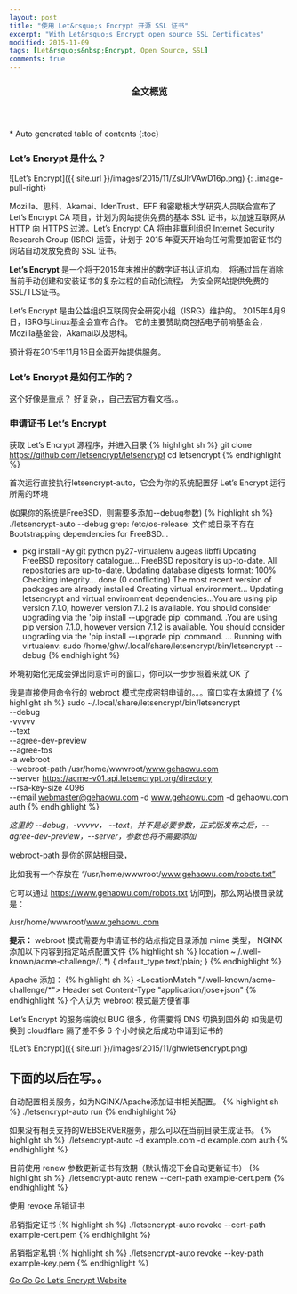 ```yaml
---
layout: post
title: "使用 Let&rsquo;s Encrypt 开源 SSL 证书"
excerpt: "With Let&rsquo;s Encrypt open source SSL Certificates"
modified: 2015-11-09
tags: [Let&rsquo;s&nbsp;Encrypt, Open Source, SSL]
comments: true
---
```


<section id="table-of-contents" class="toc">
  <header>
    <h3>全文概览</h3>
  </header>
<div id="drawer" markdown="1">
*  Auto generated table of contents
{:toc}
</div>
</section><!-- /#table-of-contents -->


### Let&rsquo;s Encrypt 是什么？

![Let&rsquo;s Encrypt]({{ site.url }}/images/2015/11/ZsUlrVAwD16p.png)
{: .image-pull-right}

Mozilla、思科、Akamai、IdenTrust、EFF 和密歇根大学研究人员联合宣布了 Let’s Encrypt CA 项目，计划为网站提供免费的基本 SSL 证书，以加速互联网从 HTTP 向 HTTPS 过渡。Let’s Encrypt CA 将由非赢利组织 Internet Security Research Group (ISRG) 运营，计划于 2015 年夏天开始向任何需要加密证书的网站自动发放免费的 SSL 证书。

**Let&rsquo;s Encrypt** 是一个将于2015年末推出的数字证书认证机构，
将通过旨在消除当前手动创建和安装证书的复杂过程的自动化流程，
为安全网站提供免费的SSL/TLS证书。

Let&rsquo;s Encrypt 是由公益组织互联网安全研究小组（ISRG）维护的。
2015年4月9日，ISRG与Linux基金会宣布合作。
它的主要赞助商包括电子前哨基金会，Mozilla基金会，Akamai以及思科。


预计将在2015年11月16日全面开始提供服务。


### Let&rsquo;s Encrypt 是如何工作的？

这个好像是重点？ 好复杂，，自己去官方看文档。。

### 申请证书 Let&rsquo;s Encrypt


获取 Let&rsquo;s Encrypt 源程序，并进入目录
{% highlight sh %}
git clone https://github.com/letsencrypt/letsencrypt
  cd letsencrypt
{% endhighlight %}

首次运行直接执行letsencrypt-auto，它会为你的系统配置好 Let&rsquo;s Encrypt 运行所需的环境  


(如果你的系统是FreeBSD，则需要多添加--debug参数)
{% highlight sh %}
./letsencrypt-auto --debug
grep: /etc/os-release: 文件或目录不存在
Bootstrapping dependencies for FreeBSD...
+ pkg install -Ay git python py27-virtualenv augeas libffi
Updating FreeBSD repository catalogue...
FreeBSD repository is up-to-date.
All repositories are up-to-date.
Updating database digests format: 100%
Checking integrity... done (0 conflicting)
The most recent version of packages are already installed
Creating virtual environment...
Updating letsencrypt and virtual environment dependencies...You are using pip version 7.1.0, however version 7.1.2 is available.
You should consider upgrading via the 'pip install --upgrade pip' command.
.You are using pip version 7.1.0, however version 7.1.2 is available.
You should consider upgrading via the 'pip install --upgrade pip' command.
...
Running with virtualenv: sudo /home/ghw/.local/share/letsencrypt/bin/letsencrypt --debug
{% endhighlight %}

环境初始化完成会弹出同意许可的窗口，你可以一步步照着来就 OK 了


我是直接使用命令行的 webroot 模式完成密钥申请的。。。窗口实在太麻烦了
{% highlight sh %}
sudo ~/.local/share/letsencrypt/bin/letsencrypt \
        --debug \
        -vvvvv \
        --text \
        --agree-dev-preview \
        --agree-tos \
        -a webroot \
        --webroot-path /usr/home/wwwroot/www.gehaowu.com \
        --server https://acme-v01.api.letsencrypt.org/directory \
        --rsa-key-size 4096 \
        --email webmaster@gehaowu.com -d www.gehaowu.com -d gehaowu.com \
        auth
{% endhighlight %}

*这里的 --debug，-vvvvv， --text，并不是必要参数，正式版发布之后，--agree-dev-preview，--server，参数也将不需要添加*

webroot-path 是你的网站根目录，

比如我有一个存放在 “/usr/home/wwwroot/www.gehaowu.com/robots.txt”

它可以通过 https://www.gehaowu.com/robots.txt 访问到，那么网站根目录就是：

/usr/home/wwwroot/www.gehaowu.com



**提示：**
webroot 模式需要为申请证书的站点指定目录添加 mime 类型，
NGINX 添加以下内容到指定站点配置文件
{% highlight sh %}
location            ~ /.well-known/acme-challenge/(.*) {
    default_type    text/plain;
    }
{% endhighlight %}

Apache 添加：
{% highlight sh %}
<IfModule mod_headers.c>
    <LocationMatch "/.well-known/acme-challenge/*">
        Header set Content-Type "application/jose+json"
    </LocationMatch>
</IfModule>
{% endhighlight %}
个人认为 webroot 模式最方便省事

Let&rsquo;s Encrypt 的服务端貌似 BUG 很多，你需要将 DNS 切换到国外的
如我是切换到 cloudflare  隔了差不多 6 个小时候之后成功申请到证书的

![Let&rsquo;s Encrypt]({{ site.url }}/images/2015/11/ghwletsencrypt.png)


## 下面的以后在写。。

自动配置相关服务，如为NGINX/Apache添加证书相关配置。
{% highlight sh %}
./letsencrypt-auto run
{% endhighlight %}


如果没有相关支持的WEBSERVER服务，那么可以在当前目录生成证书。
{% highlight sh %}
./letsencrypt-auto -d example.com -d example.com auth
{% endhighlight %}

目前使用 renew 参数更新证书有效期（默认情况下会自动更新证书）
{% highlight sh %}
./letsencrypt-auto renew --cert-path example-cert.pem
{% endhighlight %}


使用 revoke 吊销证书


吊销指定证书
{% highlight sh %}
./letsencrypt-auto revoke --cert-path example-cert.pem
{% endhighlight %}

吊销指定私钥
{% highlight sh %}
./letsencrypt-auto revoke --key-path example-key.pem
{% endhighlight %}


<a href="https://letsencrypt.org/" class="btn btn-success">Go Go Go Let&rsquo;s Encrypt Website</a>

